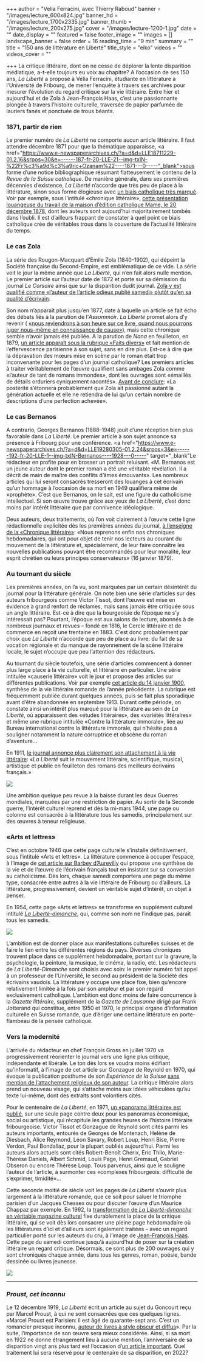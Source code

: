 +++
author = "Velia Ferracini, avec Thierry Raboud"
banner = "/images/lecture_600x824.jpg"
banner_hd = "/images/lecture_1700x2335.jpg"
banner_thumb = "/images/lecture_200x275.jpg"
cover = "/images/lecture-1200-1.jpg"
date = ""
date_display = ""
featured = false
footer_image = ""
images = []
landscape_banner = false
order = 16
reading_time = "9 min"
summary = ""
title = "150 ans de littérature en Liberté"
title_style = "eiko"
videos = ""
videos_cover = ""

+++
La critique littéraire, dont on ne cesse de déplorer la lente disparition médiatique, a-t-elle toujours eu voix au chapitre? A l’occasion de ses 150 ans, _La Liberté_ a proposé à Velia Ferracini, étudiante en littérature à l’Université de Fribourg, de mener l’enquête à travers ses archives pour mesurer l’évolution du regard critique sur la vie littéraire. Entre hier et aujourd’hui et de Zola à Jean-François Haas, c’est une passionnante plongée à travers l’histoire culturelle, traversée de papier parfumée de lauriers fanés et ponctuée de trous béants.

### 1871, partir de rien

Le premier numéro de _La Liberté_ ne comporte aucun article littéraire. Il faut attendre décembre 1871 pour que la thématique apparaisse, <a href="https://www.e-newspaperarchives.ch/?a=d&d=LLE18711229-01.2.16&srpos=30&e=------187-fr-20-LLE-21--img-txIN-%22Fr%c3%a9d%c3%a9ric+Ozanam%22----1871---0-----"_blank">sous forme d’une notice bibliographique résumant flatteusement le contenu de la _Revue de la Suisse catholique_</a>. De manière générale, dans ses premières décennies d’existence, _La Liberté_ n’accorde que très peu de place à la littérature, sinon sous forme élogieuse avec <a href="https://150ans.lalib.ch/article/le-reflet-de-l-identite-fribourgeoise/" target="_blank">un biais catholique très marqué</a>. Voir par exemple, sous l’intitulé «chronique littéraire», [cette présentation louangeuse du travail de la maison d’édition catholique Mame, le 20 décembre 1878](https://www.e-newspaperarchives.ch/?a=d&d=LLE18781220-01.2.11&srpos=3&e=------187-fr-20-LLE-1--img-txIN-%22chronique+litt%c3%a9raire%22-------0-----), dont les auteurs sont aujourd’hui majoritairement tombés dans l’oubli. Il est d’ailleurs frappant de constater à quel point ce biais catholique crée de véritables trous dans la couverture de l’actualité littéraire du temps.

### Le cas Zola

La série des Rougon-Macquart d’Emile Zola (1840-1902), qui dépeint la Société française du Second-Empire, est emblématique de ce vide. La série voit le jour la même année que _La Liberté_, qui n’en fait alors nulle mention. Le premier article sur l’auteur date de 1872 et porte sur sa démission du journal _Le Corsaire_ ainsi que sur la disparition dudit journal. <a href="https://www.e-newspaperarchives.ch/?a=d&d=LLE18721227-01.2.10&srpos=1&e=------187-fr-20-LLE-1--img-txIN-%22article+odieux+publi%c3%a9+samedi%22-------0-----" target="_blank">Zola y est qualifié comme «l’auteur de l’article odieux publié samedi» plutôt qu’en sa qualité d’écrivain</a>.

Son nom n’apparaît plus jusqu’en 1877, date à laquelle un article se fait écho des débats liés à la parution de l’_Assommoir_. _La Liberté_ promet alors d’y revenir ( <a href="https://www.e-newspaperarchives.ch/?a=d&d=LLE18770429-01.2.12&srpos=1&e=------187-fr-20-LLE-1--img-txIN-Zola----1877---0-----" target="_blank">«nous reviendrons à son heure sur ce livre, quand nous pourrons juger nous-même en connaissance de cause»</a>), mais cette chronique semble n’avoir jamais été publiée. A la parution de _Nana_ en feuilleton, en 1879, <a href="https://www.e-newspaperarchives.ch/?a=d&d=LLE18791025-01&e=------187-fr-20-LLE-1--img-txIN-%22Nana%22+AND+%22Zola%22-------0-----" target="_blank">un article apparaît sous la rubrique «Faits divers»</a> et fait mention de l’effervescence parisienne à son sujet, sans en dire plus. Est-ce à dire que la dépravation des mœurs mise en scène par le roman était trop inconvenante pour les pages d’un journal catholique? Les premiers articles à traiter véritablement de l’œuvre qualifient sans ambages Zola comme «l’auteur de tant de romans immondes», dont les ouvrages sont «émaillés de détails orduriers cyniquement racontés». <a href="https://www.e-newspaperarchives.ch/?a=d&d=LLE18851106-01.2.13&srpos=1&e=-------fr-20-LLE-1--img-txIN-%22tant+de+romans+immondes%22-------0-----" target="_blank">Avant de conclure</a>: «La postérité s’étonnera probablement que Zola ait passionné autant la génération actuelle et elle ne retiendra de lui qu’un certain nombre de descriptions d’une perfection achevée».

### Le cas Bernanos

A contrario, Georges Bernanos (1888-1948) jouit d’une réception bien plus favorable dans _La Liberté_. Le premier article à son sujet annonce sa présence à Fribourg pour une conférence. <a href="https://www.e-newspaperarchives.ch/?a=d&d=LLE19280305-01.2.24&srpos=3&e=------192-fr-20-LLE-1--img-txIN-Bernanos----1928---0-----" target="_blank"Le rédacteur en profite pour en brosser un portrait reluisant</a>. «M. Bernanos est un jeune auteur dont le premier roman a été une véritable révélation. Il a décrit de main de maître des conflits d’âmes émouvants». Les nombreux articles qui lui seront consacrés tresseront des louanges à cet écrivain qu’un hommage à l’occasion de sa mort en 1949 qualifiera même de «prophète». C’est que Bernanos, on le sait, est une figure du catholicisme intellectuel. Si son œuvre trouve grâce aux yeux de _La Liberté_, c’est donc moins par intérêt littéraire que par connivence idéologique.

Deux auteurs, deux traitements, où l’on voit clairement à l’œuvre cette ligne rédactionnelle explicitée dès les premières années du journal, <a href="https://www.e-newspaperarchives.ch/?a=d&d=LLE18790116-01.2.10&srpos=1&e=------187-fr-20-LLE-1--img-txIN-%22Nous+reprenons+enfin+nos+chroniques+hebdomadaires%22-------0-----" target="_blank">à l’enseigne de la «Chronique littéraire»</a>: «Nous reprenons enfin nos chroniques hebdomadaires, qui ont pour objet de tenir nos lecteurs au courant du mouvement de la littérature et, spécialement, de leur faire connaître les nouvelles publications pouvant être recommandés pour leur moralité, leur esprit chrétien ou leurs principes conservateurs» (16 janvier 1879).

### Au tournant du siècle

Les premières années, on l’a vu, sont marquées par un certain désintérêt du journal pour la littérature générale. On note bien une série d’articles sur des auteurs fribourgeois comme Victor Tissot, dont l’œuvre est mise en évidence à grand renfort de réclames, mais sans jamais être critiquée sous un angle littéraire. Est-ce à dire que la bourgeoisie de l’époque ne s’y intéressait pas? Pourtant, l’époque est aux salons de lecture, abonnés à de nombreux journaux et revues – fondé en 1816, le Cercle littéraire et de commerce en reçoit une trentaine en 1883. C’est donc probablement par choix que _La Liberté_ n’accorde que peu de place au livre: du fait de sa vocation régionale et du manque de rayonnement de la scène littéraire locale, le sujet n’occupe que peu l’attention des rédacteurs.

Au tournant du siècle toutefois, une série d’articles commencent à donner plus large place à la vie culturelle, et littéraire en particulier. Une série intitulée «causerie littéraire» voit le jour et propose des articles sur différentes publications. Voir par exemple [cet article du 14 janvier 1900](https://www.e-newspaperarchives.ch/?a=d&d=LLE19000114-01.2.18&srpos=5&e=------190-fr-20-LLE-1-byDA-img-txIN-%22litt%c3%a9raire%22-ARTICLE------0-----), synthèse de la vie littéraire romande de l’année précédente. La rubrique est fréquemment publiée durant quelques années, puis se fait plus sporadique avant d’être abandonnée en septembre 1913. Durant cette période, on constate ainsi un intérêt plus marqué pour la littérature au sein de _La Liberté_, où apparaissent des «études littéraires», des «variétés littéraires» et même une rubrique intitulée «Contre la littérature immorale», liée au Bureau international contre la littérature immorale, qui n’hésite pas à souligner notamment la nature corruptrice et obscène du roman d’aventure…

En 1911, [le journal annonce plus clairement son attachement à la vie littéraire](https://www.e-newspaperarchives.ch/?a=d&d=LLE19110111-01.2.50&srpos=3&e=--1911---1937--fr-20-LLE-1-byDA-img-txIN-%c3%a9crivain-ARTICLE------0--fr---): «_La Liberté_ suit le mouvement littéraire, scientifique, musical, artistique et publie en feuilleton des romans des meilleurs écrivains français.»

![](/images/capture-d-ecran-2021-09-29-a-14-13-15.png)

Une ambition quelque peu revue à la baisse durant les deux Guerres mondiales, marquées par une restriction de papier. Au sortir de la Seconde guerre, l’intérêt culturel reprend et dès la mi-mars 1944, une page ou colonne est consacrée à la littérature tous les samedis, principalement sur des œuvres à teneur religieuse.

### «Arts et lettres»

C’est en octobre 1946 que cette page culturelle s’installe définitivement, sous l’intitulé «Arts et lettres». La littérature commence à occuper l’espace, à l’image de [cet article sur Barbey d’Aurevilly](https://www.e-newspaperarchives.ch/?a=d&d=LLE19461005-01.2.25&e=-------fr-20--1--img-txIN--------0-----) qui propose une synthèse de la vie et de l’œuvre de l’écrivain français tout en insistant sur sa conversion au catholicisme. Dès lors, chaque samedi comportera une page du même type, consacrée entre autres à la vie littéraire de Fribourg ou d’ailleurs. La littérature, progressivement, devient un véritable sujet d’intérêt, un objet à penser.

En 1954, cette page «Arts et lettres» se transforme en supplément culturel intitulé [_La Liberté-dimanche_](https://www.e-newspaperarchives.ch/?a=d&d=LLE19541211-01&e=-------fr-20--1--img-txIN--------0-----), qui, comme son nom ne l’indique pas, paraît tous les samedis.

![](/images/capture-d-ecran-2021-09-29-a-14-13-26.png)

L’ambition est de donner place aux manifestations culturelles suisses et de faire le lien entre les différentes régions du pays. Diverses chroniques trouvent place dans ce supplément hebdomadaire, portant sur la gravure, la psychologie, la peinture, la musique, le cinéma, la radio, etc. Les rédacteurs de _La Liberté-Dimanche_ sont choisis avec soin: le premier numéro fait appel à un professeur de l’Université, le second au président de la Société des écrivains vaudois. La littérature y occupe une place fixe, bien qu’encore relativement limitée à la fois par son ampleur et par son regard exclusivement catholique. L’ambition est donc moins de faire concurrence à la _Gazette littéraire,_ supplément de la _Gazette de Lausanne_ dirigé par Frank Jotterand qui constitue, entre 1950 et 1970, le principal organe d’information culturelle en Suisse romande, que d’ériger une certaine littérature en porte-flambeau de la pensée catholique.

### Vers la modernité

L’arrivée du rédacteur en chef François Gross en juillet 1970 va progressivement réorienter le journal vers une ligne plus critique, indépendante et libérale. Le ton dès lors se voudra moins édifiant qu’informatif, à l’image de cet article sur Gonzague de Reynold en 1970, qui évoque la publication posthume de son _Expérience de la Suisse_ [sans mention de l’attachement religieux de son auteur](https://www.e-newspaperarchives.ch/?a=d&d=LLE19700704-01.2.104&e=-------fr-20--1--img-txIN--------0-----). La critique littéraire alors prend un nouveau visage, qui s’attache moins aux idées véhiculées qu’au texte lui-même, dont des extraits sont volontiers cités.

Pour le centenaire de _La Liberté_, en 1971, [un «panorama littéraire» est publié](https://www.e-newspaperarchives.ch/?a=d&d=LLE19711016-01.2.361&e=-------fr-20--1--img-txIN--------0-----), sur une seule page contre deux pour les panoramas économique, social ou artistique, qui récapitule les grandes heures de l’histoire littéraire fribourgeoise. Victor Tissot et Gonzague de Reynold sont cités parmi les auteurs importants, entourés de Georges de Montenach, Helène de Diesbach, Alice Reymond, Léon Savary, Robert Loup, Henri Bise, Pierre Verdon, Paul Bondallaz, pour la plupart oubliés aujourd’hui. Parmi les auteurs alors actuels sont cités Robert-Benoît Cherix, Eric Thilo, Marie-Thérèse Daniels, Albert Schmid, Louis Page, Henri Gremaud, Gabriel Obseron ou encore Thérèse Loup. Tous parvenus, ainsi que le souligne l’auteur de l’article, à surmonter ces «complexes fribourgeois: difficulté de s’exprimer, timidité»...

Cette seconde moitié de siècle voit les pages de _La Liberté_ s’ouvrir plus largement à la littérature romande, que ce soit pour saluer le triomphe parisien d’un Jacques Chessex ou pour discuter l’œuvre d’un Maurice Chappaz par exemple. En 1992, la [transformation de _La Liberté-dimanche_ en véritable magazine culturel](https://www.e-newspaperarchives.ch/?a=d&d=LLE19920525-01&e=-------fr-20--1--img-txIN--------0-----) fixe durablement la place de la critique littéraire, qui se voit dès lors consacrer une pleine page hebdomadaire où les littératures d’ici et d’ailleurs sont également traitées – avec un regard particulier porté sur les auteurs du cru, à l’image de [Jean-François Haas](https://www.e-newspaperarchives.ch/?a=d&d=LLE20121201-01.2.179&e=-------fr-20-LLE-1--img-txIN-Jean%252DFran%c3%a7ois+Haas-------0-----). Cette page du samedi continue jusqu’à aujourd’hui de poser sur la création littéraire un regard critique. Désormais, ce sont plus de 200 ouvrages qui y sont chroniqués chaque année, dans tous les genres, roman, poésie, bande dessinée ou livres jeunesse.

![](/images/capture-d-ecran-2021-09-30-a-16-41-00.jpg)

***

### _Proust, cet inconnu_

Le 12 décembre 1919, _La Liberté_ écrit un article au sujet du Goncourt reçu par Marcel Proust, à qui ne sont consacrées que ces quelques lignes. «Marcel Proust est Parisien: il est âgé de quarante-sept ans. C’est un romancier presque inconnu, [auteur de livres à style obscur et diffus](https://www.e-newspaperarchives.ch/?a=d&d=LLE19191212-01.2.6&srpos=1&e=-------fr-20-LLE-1--img-txIN-Proust+diffus-------0-----)». Par la suite, l’importance de son œuvre sera mieux considérée. Ainsi, si sa mort en 1922 ne donne étrangement lieu à aucune mention, l’anniversaire de sa disparition vingt ans plus tard est l’occasion d’[un article important](https://www.e-newspaperarchives.ch/?a=d&d=LLE19421121-01.2.29&srpos=20&e=-------fr-20-LLE-1-byDA-img-txIN-%22Marcel+Proust%22-ARTICLE------0-----). Quel traitement lui sera réservé pour le centenaire de sa disparition, en 2022?